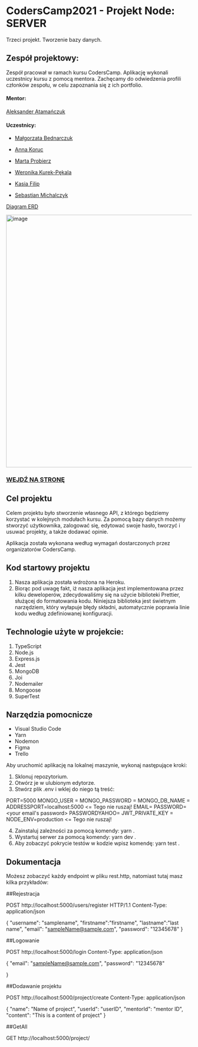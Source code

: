 # CodersCamp2021 - Projekt Node: SERVER

Trzeci projekt. Tworzenie bazy danych.

## Zespół projektowy:

Zespół pracował w ramach kursu CodersCamp. Aplikację wykonali uczestnicy kursu z pomocą mentora. Zachęcamy do odwiedzenia profili członków zespołu, w celu zapoznania się z ich portfolio.

#### Mentor:

[Aleksander Atamańczuk](https://github.com/TenGosc007)

#### Uczestnicy:

- [Małgorzata Bednarczuk](https://github.com/margiebed)

- [Anna Koruc](https://github.com/annakoruc)

- [Marta Probierz](https://github.com/marta-probierz)

- [Weronika Kurek-Pękala](https://github.com/SolWika)

- [Kasia Filip](https://github.com/kasia-filip)

- [Sebastian Michalczyk](https://github.com/WindOfCodes)

[Diagram ERD](https://www.figma.com/file/rKjruMuYjpcQelDVIyJRZy/Projekt-3?node-id=0%3A1)

<img width="686" alt="image" src="https://user-images.githubusercontent.com/84628957/159575697-1fbeabd5-b191-4efa-a6d6-574194a7f326.png">


### [WEJDŹ NA STRONĘ](https://ws-server-2022.herokuapp.com/)

## Cel projektu

Celem projektu było stworzenie własnego API, z którego będziemy korzystać w kolejnych modułach kursu. Za pomocą bazy danych możemy stworzyć użytkownika, zalogować się, edytować swoje hasło, tworzyć i usuwać projekty, a także dodawać opinie.

Aplikacja została wykonana według wymagań dostarczonych przez organizatorów CodersCamp.

## Kod startowy projektu

1. Nasza aplikacja została wdrożona na Heroku.
2. Biorąc pod uwagę fakt, iż nasza aplikacja jest implementowana przez kilku deweloperów, zdecydowaliśmy się na użycie biblioteki Prettier, służącej do formatowania kodu. Niniejsza biblioteka jest świetnym narzędziem, który wyłapuje błędy składni, automatycznie poprawia linie kodu według zdefiniowanej konfiguracji.

## Technologie użyte w projekcie:

1. TypeScript
2. Node.js
3. Express.js
4. Jest
5. MongoDB
6. Joi
7. Nodemailer
8. Mongoose
9. SuperTest

## Narzędzia pomocnicze

- Visual Studio Code
- Yarn
- Nodemon
- Figma
- Trello

Aby uruchomić aplikację na lokalnej maszynie, wykonaj następujące kroki:

1. Sklonuj repozytorium.
2. Otwórz je w ulubionym edytorze.
3. Stwórz plik .env i wklej do niego tą treść:

PORT=5000
MONGO_USER = <you user name>
MONGO_PASSWORD = <your user password>
MONGO_DB_NAME = <your db name>
ADDRESSPORT=localhost:5000 <= Tego nie ruszaj!
EMAIL=<your email>
PASSWORD=<your email's password>
PASSWORDYAHOO=<your password to email>
JWT_PRIVATE_KEY = <some random password>
NODE_ENV=production <= Tego nie ruszaj!

4. Zainstaluj zależności za pomocą komendy: yarn .
5. Wystartuj serwer za pomocą komendy: yarn dev .
6. Aby zobaczyć pokrycie testów w kodzie wpisz komendę: yarn test .

## Dokumentacja

Możesz zobaczyć każdy endpoint w pliku rest.http, natomiast tutaj masz kilka przykładów:

##Rejestracja

POST http://localhost:5000/users/register HTTP/1.1
Content-Type: application/json

{
"username": "samplename",
"firstname":"firstname",
"lastname":"last name",
"email": "sampleName@sample.com",
"password": "12345678"
}

##Logowanie

POST http://localhost:5000/login
Content-Type: application/json

{
"email": "sampleName@sample.com",
"password": "12345678"

}

##Dodawanie projektu

POST http://localhost:5000/project/create
Content-Type: application/json

{
"name": "Name of project",
"userId": "userID",
"mentorId": "mentor ID",
"content": "This is a content of project"
}

##GetAll

GET http://localhost:5000/project/
